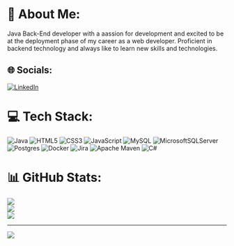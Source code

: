 # 💫 About Me:
Java Back-End developer with a aassion for development and excited to be at the deployment phase of my career as a web developer. Proficient in backend technology and always like to learn new skills and technologies.


## 🌐 Socials:
[![LinkedIn](https://img.shields.io/badge/LinkedIn-%230077B5.svg?logo=linkedin&logoColor=white)](https://linkedin.com/in/suedauckun) 

# 💻 Tech Stack:
![Java](https://img.shields.io/badge/java-%23ED8B00.svg?style=for-the-badge&logo=java&logoColor=white) ![HTML5](https://img.shields.io/badge/html5-%23E34F26.svg?style=for-the-badge&logo=html5&logoColor=white) ![CSS3](https://img.shields.io/badge/css3-%231572B6.svg?style=for-the-badge&logo=css3&logoColor=white) ![JavaScript](https://img.shields.io/badge/javascript-%23323330.svg?style=for-the-badge&logo=javascript&logoColor=%23F7DF1E) ![MySQL](https://img.shields.io/badge/mysql-%2300f.svg?style=for-the-badge&logo=mysql&logoColor=white) ![MicrosoftSQLServer](https://img.shields.io/badge/Microsoft%20SQL%20Sever-CC2927?style=for-the-badge&logo=microsoft%20sql%20server&logoColor=white) ![Postgres](https://img.shields.io/badge/postgres-%23316192.svg?style=for-the-badge&logo=postgresql&logoColor=white) ![Docker](https://img.shields.io/badge/docker-%230db7ed.svg?style=for-the-badge&logo=docker&logoColor=white) ![Jira](https://img.shields.io/badge/jira-%230A0FFF.svg?style=for-the-badge&logo=jira&logoColor=white) ![Apache Maven](https://img.shields.io/badge/Apache%20Maven-C71A36?style=for-the-badge&logo=Apache%20Maven&logoColor=white) ![C#](https://img.shields.io/badge/c%23-%23239120.svg?style=for-the-badge&logo=c-sharp&logoColor=white)
# 📊 GitHub Stats:
![](https://github-readme-stats.vercel.app/api?username=suedauckun&theme=dark&hide_border=false&include_all_commits=false&count_private=false)<br/>
![](https://github-readme-streak-stats.herokuapp.com/?user=suedauckun&theme=dark&hide_border=false)<br/>
![](https://github-readme-stats.vercel.app/api/top-langs/?username=suedauckun&theme=dark&hide_border=false&include_all_commits=false&count_private=true&layout=compact)

---
[![](https://visitcount.itsvg.in/api?id=suedauckun&icon=0&color=0)](https://visitcount.itsvg.in)

<!-- Proudly created with GPRM ( https://gprm.itsvg.in ) -->

